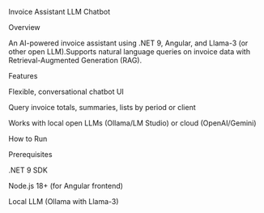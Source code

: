 Invoice Assistant LLM Chatbot

Overview

An AI-powered invoice assistant using .NET 9, Angular, and Llama-3 (or other open LLM).Supports natural language queries on invoice data with Retrieval-Augmented Generation (RAG).

Features

Flexible, conversational chatbot UI

Query invoice totals, summaries, lists by period or client

Works with local open LLMs (Ollama/LM Studio) or cloud (OpenAI/Gemini)

How to Run

Prerequisites

.NET 9 SDK

Node.js 18+ (for Angular frontend)

Local LLM (Ollama with Llama-3)
